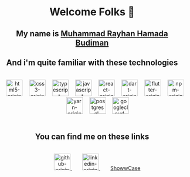 # <div align="center">Welcome Folks 👋</div>

## <div align="center">My name is <a href="https://rayhanhamada.vercel.app" target="_blank">Muhammad Rayhan Hamada Budiman</a></div>

## <div align="center">And i'm quite familiar with these technologies</div>

<br />

<div style="margin-left: 1rem;" align="center">
<img src="https://cdn.jsdelivr.net/gh/devicons/devicon/icons/html5/html5-original.svg" alt="html5-original" style="height: 45px" />
<img src="https://cdn.jsdelivr.net/gh/devicons/devicon/icons/css3/css3-original.svg" alt="css3-original" style="height: 45px; margin-left: 1em" />
<img src="https://cdn.jsdelivr.net/gh/devicons/devicon/icons/typescript/typescript-original.svg" alt="typescript-original" style="height: 45px; margin-left: 1em" />
<img src="https://cdn.jsdelivr.net/gh/devicons/devicon/icons/javascript/javascript-original.svg" alt="javascript-original" style="height: 45px; margin-left: 1em" />
<img src="https://cdn.jsdelivr.net/gh/devicons/devicon/icons/react/react-original.svg" alt="react-original" style="height: 45px; margin-left: 1em" />
<img src="https://cdn.jsdelivr.net/gh/devicons/devicon/icons/dart/dart-original.svg" alt="dart-original" style="height: 45px; margin-left: 1em" />
<img src="https://cdn.jsdelivr.net/gh/devicons/devicon/icons/flutter/flutter-original.svg" alt="flutter-original" style="height: 45px; margin-left: 1em" />
<img src="https://cdn.jsdelivr.net/gh/devicons/devicon/icons/npm/npm-original-wordmark.svg" alt="npm-original-wordmark" style="height: 45px; margin-left: 1em" />
<img src="https://cdn.jsdelivr.net/gh/devicons/devicon/icons/yarn/yarn-original.svg" alt="yarn-original" style="height: 45px; margin-left: 1em" />
<img src="https://cdn.jsdelivr.net/gh/devicons/devicon/icons/postgresql/postgresql-original.svg" alt="postgresql-original" style="height: 45px; margin-left: 1em" />
<img src="https://cdn.jsdelivr.net/gh/devicons/devicon/icons/googlecloud/googlecloud-original.svg" alt="googlecloud-original" style="height: 45px; margin-left: 1em" />
</div>

<br />

## <div align="center">You can find me on these links</div>

<br />
<div align="center">
<a href="https://github.com/RayhanHamada" target="_blank">
<img style="height: 45px; margin-left: 2em; background: white; color:" src="https://img.shields.io/badge/github-%23121011.svg?style=for-the-badge&logo=github&logoColor=white" alt="github-original" />
</a>
<a href="https://www.linkedin.com/in/muhammad-rayhan-hamada-budiman-033021194/" target="_blank">
<img style="height: 45px; margin-left: 2em" src="https://img.shields.io/badge/linkedin-%230077B5.svg?style=for-the-badge&logo=linkedin&logoColor=white" alt="linkedin-original" />
</a>
<a href="https://www.showwcase.com/rayhanhamada" style="margin-left: 2em" target="_blank">
ShowwCase
</a>
</div>
